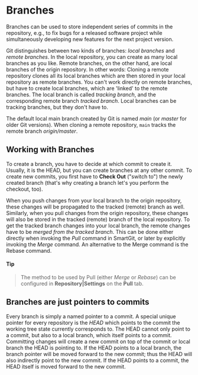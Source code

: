 # Branches

Branches can be used to store independent series of commits in the repository, e.g., to fix bugs for a released software project while simultaneously developing new features for the next project version.

Git distinguishes between two kinds of branches: *local branches* and
*remote branches*. In the local repository, you can create as many local branches as you like. Remote branches, on the other hand, are local branches of the origin repository. In other words: Cloning a remote repository clones all its local branches which are then stored in your local repository as remote branches. You can't work directly on remote branches, but have to create local branches, which are 'linked' to the remote branches. The local branch is called *tracking branch*, and the corresponding remote branch *tracked branch*. Local branches can be tracking branches, but they don't have to.

The default local main branch created by Git is named *main* (or *master* for older Git versions). When cloning a remote repository, `main` tracks the remote branch *origin/master*.

## Working with Branches

To create a branch, you have to decide at which commit to create it. Usually, it is the HEAD, but you can create branches at any other commit. To create new commits, you first have to **Check Out** ("switch to") the newly created branch (that's why creating a branch let's you perform the checkout, too).

When you push changes from your local branch to the origin repository, these changes will be propagated to the tracked (remote) branch as well. Similarly, when you pull changes from the origin repository, these changes will also be stored in the tracked (remote) branch of the local repository. To get the tracked branch changes into your local branch, the remote changes have to be *merged from the tracked branch*. This can be done either directly when invoking the *Pull* command in SmartGit, or later by explicitly invoking the *Merge* command. An alternative to the Merge command is the Rebase command.

#### Tip

>
>
>The method to be used by Pull (either *Merge* or *Rebase*) can be
> configured in **Repository\|Settings** on the **Pull** tab.
>
>

## Branches are just pointers to commits

Every branch is simply a named pointer to a commit. A special unique pointer for every repository is the *HEAD* which points to the commit the working tree state currently corresponds to. The HEAD cannot only point to a commit, but also to a local branch, which itself points to a commit. Committing changes will create a new commit on top of the commit or local branch the HEAD is pointing to. If the HEAD points to a local branch, the branch pointer will be moved forward to the new commit; thus the HEAD will also indirectly point to the new commit. If the HEAD points to a commit, the HEAD itself is moved forward to the new commit.
